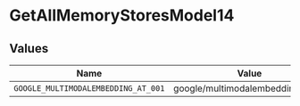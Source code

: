 # GetAllMemoryStoresModel14


## Values

| Name                                | Value                               |
| ----------------------------------- | ----------------------------------- |
| `GOOGLE_MULTIMODALEMBEDDING_AT_001` | google/multimodalembedding@001      |